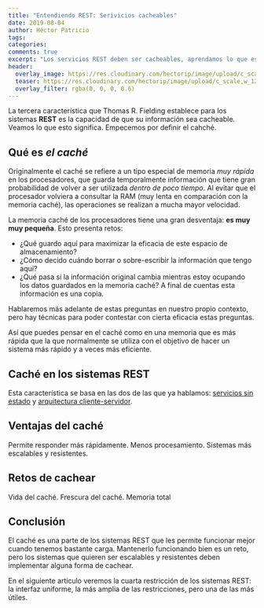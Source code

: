 ```yaml
---
title: "Entendiendo REST: Serivicios cacheables"
date: 2019-08-04
author: Héctor Patricio
tags:
categories: 
comments: true
excerpt: "Los servicios REST deben ser cacheables, aprendamos lo que esto significa y cómo podemos lograrlo."
header:
  overlay_image: https://res.cloudinary.com/hectorip/image/upload/c_scale,w_1200/v1570679826/laura-ockel-nIEHqGSymRU-unsplash_gsspla.jpg
  teaser: https://res.cloudinary.com/hectorip/image/upload/c_scale,w_1200/v1570679826/laura-ockel-nIEHqGSymRU-unsplash_gsspla.jpg
  overlay_filter: rgba(0, 0, 0, 0.6)
---
```


La tercera característica que Thomas R. Fielding establece para los sistemas **REST** es la capacidad de que su información sea cacheable. Veamos lo que esto significa. Empecemos por definir el cahché.

## Qué es _el caché_

Originalmente el caché se refiere a un tipo especial de memoria _muy rápida_ en los procesadores, que guarda temporalmente información que tiene gran probabilidad de volver a ser utilizada _dentro de poco tiempo_. Al evitar que el procesador volviera a consultar la RAM (muy lenta en comparación con la memoria caché), las operaciones se realizan a mucha mayor velocidad.

La memoria caché de los procesadores tiene una gran desventaja: **es muy muy pequeña**. Esto presenta retos:

- ¿Qué guardo aquí para maximizar la eficacia de este espacio de almacenamiento?
- ¿Cómo decido cuándo borrar o sobre-escribir la información que tengo aquí?
- ¿Qué pasa si la información original cambia mientras estoy ocupando los datos guardados en la memoria caché? A final de cuentas esta información es una copia.

Hablaremos más adelante de estas preguntas en nuestro propio contexto, pero hay técnicas para poder contestar con cierta eficacia estas preguntas.

Así que puedes pensar en el caché como en una memoria que es más rápida que la que normalmente se utiliza con el objetivo de hacer un sistema más rápido y a veces más eficiente.

## Caché en los sistemas REST

Esta característica se basa en las dos de las que ya hablamos: [servicios sin estado](/) y [arquitectura cliente-servidor](/).
## Ventajas del caché



Permite responder más rápidamente.
Menos procesamiento.
Sistemas más escalables y resistentes.

## Retos de cachear

Vida del caché.
Frescura del caché.
Memoria total

## Conclusión

El caché es una parte de los sistemas REST que les permite funcionar mejor cuando tenemos bastante carga. Mantenerlo funcionando bien es un reto, pero los sistemas que quieren ser escalables y resistentes deben implementar alguna forma de cachear.

En el siguiente artículo veremos la cuarta restricción de los sistemas REST: la interfaz uniforme, la más amplia de las restricciones, pero una de las más útiles.